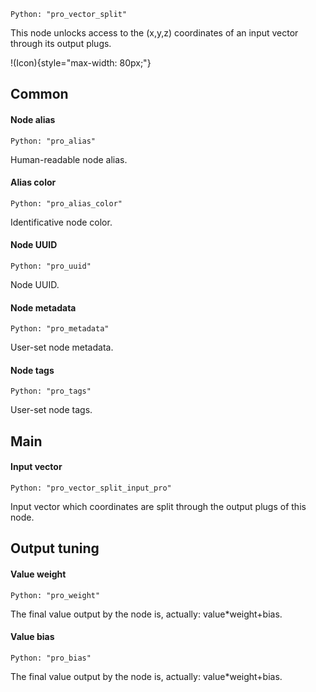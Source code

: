 `Python: "pro_vector_split"`

This node unlocks access to the (x,y,z) coordinates of an input vector through its output plugs.

!(Icon){style="max-width: 80px;"}

## Common

#### Node alias
`Python: "pro_alias"`

Human-readable node alias.

#### Alias color
`Python: "pro_alias_color"`

Identificative node color.

#### Node UUID
`Python: "pro_uuid"`

Node UUID.

#### Node metadata
`Python: "pro_metadata"`

User-set node metadata.

#### Node tags
`Python: "pro_tags"`

User-set node tags.

## Main

#### Input vector
`Python: "pro_vector_split_input_pro"`

Input vector which coordinates are split through the output plugs of this node.

## Output tuning

#### Value weight
`Python: "pro_weight"`

The final value output by the node is, actually: value*weight+bias.

#### Value bias
`Python: "pro_bias"`

The final value output by the node is, actually: value*weight+bias.

